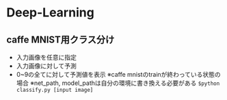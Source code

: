 # Deep-Learning

## caffe MNIST用クラス分け
- 入力画像を任意に指定
- 入力画像に対して予測
- 0~9の全てに対して予測値を表示
※caffe mnistのtrainが終わっている状態の場合
※net_path, model_pathは自分の環境に書き換える必要がある
`$python classify.py [input image]`
